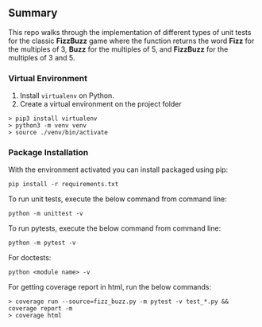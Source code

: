 ## Summary

This repo walks through the implementation of different types of unit tests for the classic **FizzBuzz** game where the function returns the word **Fizz** for the multiples of 3, **Buzz** for the multiples of 5, and **FizzBuzz** for the multiples of 3 and 5.

### Virtual Environment ###

1. Install `virtualenv` on Python.
1. Create a virtual environment on the project folder
```
> pip3 install virtualenv
> python3 -m venv venv
> source ./venv/bin/activate
```

### Package Installation ###

With the environment activated you can install packaged using pip:
```
pip install -r requirements.txt
```

To run unit tests, execute the below command from command line:
```
python -m unittest -v
```

To run pytests, execute the below command from command line:
```
python -m pytest -v
```

For doctests:
```
python <module name> -v
```

For getting coverage report in html, run the below commands:
```
> coverage run --source=fizz_buzz.py -m pytest -v test_*.py && coverage report -m
> coverage html
```
